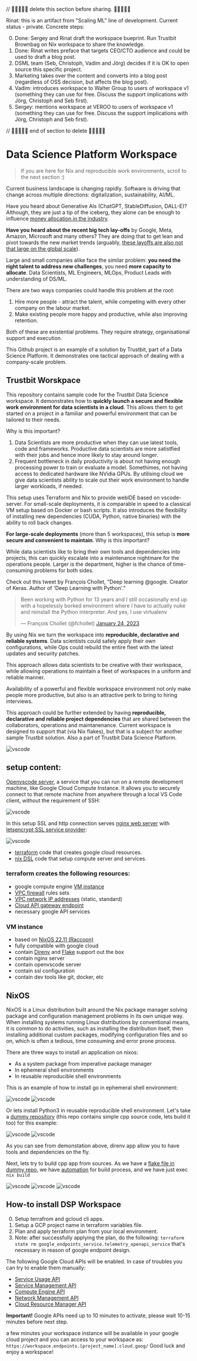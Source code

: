// 🚧🚧🚧🚧🚧 delete this section before sharing. 🚧🚧🚧🚧🚧

Rinat: this is an artifact from "Scaling ML" line of development. Current status - private. Concrete steps:

0. Done: Sergey and Rinat draft the workspace bueprint. Run Trustbit Brownbag on Nix workspace to share the knowledge.
1. Done: Rinat writes preface that targets CEO/CTO audience and could be used to draft a blog post.
2. DSML team (Seb, Christoph, Vadim and Jörg) decides if it is OK to open source this specific project.
3. Marketing takes over the content and converts into a blog post (regardless of OSS decision, but affects the blog post).
4. Vadim: introduces workspace to Walter Group to users of workspace v1 (something they can use for free. Discuss the support implications with Jörg, Christoph and Seb first).
5. Sergey: mentions workspace at VEROO to users of workspace v1 (something they can use for free. Discuss the support implications with Jörg, Christoph and Seb first).

//  🚧🚧🚧🚧🚧 end of section to delete 🚧🚧🚧🚧🚧

Data Science Platform Workspace
===============================

> If you are here for Nix and reproducible work environments, scroll to the next section :)



Current business landscape is changing rapidly. Software is driving that change across multiple directions: digitalization, sustainability, AI/ML. 

Have you heard about Generative AIs (ChatGPT, StableDiffusion, DALL-E)? Although, they are just a tip of the iceberg, they alone can be enough to influence [money allocation in the industry](https://a16z.com/2023/01/19/who-owns-the-generative-ai-platform/).

**Have you heard about the recent big tech lay-offs** by Google, Meta, Amazon, Microsoft and many others? They are doing that to get lean and pivot towards the new market trends (arguably, [these layoffs are also not that large on the global scale](https://www.marketwatch.com/story/big-tech-layoffs-are-not-as-big-as-they-appear-at-first-glance-11674251270)).


Large and small companies alike face the similar problem: **you need the right talent to address new challenges**, you need **more capacity to allocate**. Data Scientists, ML Engineers, MLOps, Product Leads with understanding of DS/ML.

There are two ways companies could handle this problem at the root:

1) Hire more people - attract the talent, while competing with every other company on the labour market.
2) Make existing people more happy and productive, while also improving retention.

Both of these are existential problems. They require strategy, organisational support and execution. 

This Github project is an example of a solution by Trustbit, part of a Data Science Platform. It demonstrates one tactical approach of dealing with a company-scale problem.



## Trustbit Worskpace 

This repository contains sample code for the Trustbit Data Science workspace. It demonstrates how to **quickly launch a secure and flexible work environment for data scientists in a cloud**. This allows them to get started on a project in a familiar and powerful environment that can be tailored to their needs.

Why is this important?

1. Data Scientists are more productive when they can use latest tools, code and frameworks. Productive data scientists are more satistfied with their jobs and hence more likely to stay around longer.
2. Frequent bottleneck in daily productivity is about not having enough processing power to train or evaluate a model. Somethimes, not having access to dedicated hardware like NVidia GPUs. By utilising cloud we give data scientists ability to scale out their work environment to handle larger workloads, if needed.

This setup uses Terraform and Nix to provide webIDE based on vscode-server. For small-scale deployments, it is comparable in speed to a classical VM setup based on Docker or bash scripts. It also introduces the flexibility of installing new dependencies (CUDA, Python, native binaries) with the ability to roll back changes.

**For large-scale deployments** (more than 5 workspaces), this setup is **more secure and convenient to  maintain**. Why is this important?

While data scientists like to bring their own tools and dependencies into projects, this can quickly escalate into a maintenance nightmare for the operations people. Larger is the department, higher is the chance of time-consuming problems for both sides. 

Check out this tweet by François Chollet, "Deep learning @google. Creator of Keras. Author of 'Deep Learning with Python'."

<blockquote class="twitter-tweet" data-lang="en" data-theme="dark"><p lang="en" dir="ltr">Been working with Python for 13 years and I still occasionally end up with a hopelessly borked environment where I have to actually nuke and reinstall the Python interpreter. And yes, I use virtualenv</p>&mdash; François Chollet (@fchollet) <a href="https://twitter.com/fchollet/status/1617704787235176449?ref_src=twsrc%5Etfw">January 24, 2023</a></blockquote> <script async src="https://platform.twitter.com/widgets.js" charset="utf-8"></script>

By using Nix we turn the workspace into **reproducible, declarative and reliable systems**. Data scientists could safely apply their own configurations, while Ops could rebuild the entire fleet with the latest updates and security patches.

This approach allows data scientists to be creative with their workspace, while allowing operations to maintain a fleet of workspaces in a uniform and reliable manner.


Availability of a powerful and flexible workspace environment not only make people more productive, but also is an attractive perk to bring to hiring interviews.

This approach could be further extended by having **reproducible, declarative and reliable project dependencies** that are shared between the collaborators, operations and maintanenance. Current workspace is designed to support that (via Nix flakes), but that is a subject for another sample Trustbit solution. Also a part of Trustbit Data Science Platform.


![vscode](img/vscode1.png)

## setup content:

[Openvscode server](https://code.visualstudio.com/docs/remote/vscode-server), a service that you can run on a remote development machine, like Google Cloud Compute Instance. It allows you to securely connect to that remote machine from anywhere through a local VS Code client, without the requirement of SSH:

![vscode](img/vscode0.png)

In this setup SSL and http connection serves [nginx web server](https://www.nginx.com/) with [letsencrypt SSL service provider](https://letsencrypt.org/):

![vscode](img/ssl.png)

* [terraform](https://registry.terraform.io/providers/hashicorp/google/latest/docs) code that creates google cloud resources.
* [nix DSL](https://nixos.wiki/wiki/Overview_of_the_Nix_Language) code that setup compute server and services.


### terraform creates the following resources:

* google compute engine [VM instance](https://cloud.google.com/compute)
* [VPC firewall](https://cloud.google.com/vpc/docs/firewalls#:~:text=VPC%20firewall%20rules%20let%20you,they%20have%20not%20started%20up.) rules sets
* [VPC network IP addresses](https://cloud.google.com/vpc/docs/ip-addresses) (static, standard)
* [Cloud API gateway endpoint](https://cloud.google.com/api-gateway/docs)
* necessary google API services

### VM instance

* based on [NixOS 22.11 (Raccoon)](https://nixos.org/blog/announcements.html#nixos-22.11)
* fully compatible with google cloud
* contain [Direnv](https://direnv.net/) and [Flake](https://nixos.wiki/wiki/Flakes) support out the box
* contain nginx server
* contain openvscode server
* contain ssl configuration
* contain dev tools like git, docker, etc

## NixOS

NixOS is a Linux distribution built around the Nix package manager solving package and configuration management problems in its own unique way. When installing systems running Linux distributions by conventional means, it is common to do activities, such as installing the distribution itself, then installing additional custom packages, modifying configuration files and so on, which is often a tedious, time consuming and error prone process.

There are three ways to install an application on nixos:
* As a system package from imperative package manager 
* In ephemeral shell environments
* In reusable reproducible shell environments

This is an example of how to install go in  ephemeral shell environment:

![vscode](img/go0.png)
![vscode](img/go1.png)

Or lets install Python3 in reusable reproducible shell environment. Let's take a [dummy repository](https://github.com/krasina15/nixtest)  (this repo contains simple cpp source code, lets build it too) for this example:

![vscode](img/python0.png)
![vscode](img/python1.png)

As you can see from demonstation above, direnv app allow you to have tools and dependencies on the fly.

Next, lets try to build cpp app from sources.
As we have a [flake file in dummy repo](https://github.com/krasina15/nixtest/blob/main/flake.nix), we have [automation](https://nixos.org/manual/nix/stable/command-ref/new-cli/nix3-build.html) for build process, and we have just exec `nix build`

![vscode](img/cpp0.png)
![vscode](img/cpp1.png)
![vscode](img/cpp2.png)


## How-to install DSP Workspace

0. Setup terrafrom and gcloud cli apps.
1. Setup a GCP project name in terraform variables file.
2. Plan and apply terraform plan from your local environment.
3. Note: after successfully applying the plan, do the following: `terraform state rm google_endpoints_service.telemetry_openapi_service` that's necessary in reason of google endpoint design.


The following Google Cloud APIs will be enabled. In case of troubles you can try to enable them manually:
  * [Service Usage API](https://console.cloud.google.com/apis/library/serviceusage.googleapis.com)
  * [Service Management API](https://console.cloud.google.com/apis/library/servicemanagement.googleapis.com)
  * [Compute Engine API](https://console.cloud.google.com/apis/library/compute.googleapis.com)
  * [Network Management API](https://console.cloud.google.com/apis/library/networkmanagement.googleapis.com)
  * [Cloud Resource Manager API](https://console.cloud.google.com/apis/library/cloudresourcemanager.googleapis.com)

**Important!** Google APIs need up to 10 minutes to activate, please wait 10-15 minutes before next step.

a few minutes your workspace instance will be available in your google cloud project and you can access to your workspace as:
`https://workspace.endpoints.[project_name].cloud.goog/` 
Good luck and enjoy a workspace!

